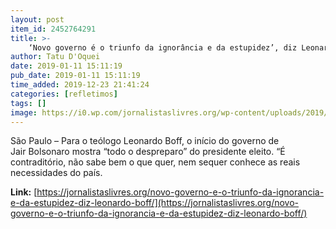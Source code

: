 ```yaml
---
layout: post
item_id: 2452764291
title: >-
    ‘Novo governo é o triunfo da ignorância e da estupidez’, diz Leonardo Boff
author: Tatu D'Oquei
date: 2019-01-11 15:11:19
pub_date: 2019-01-11 15:11:19
time_added: 2019-12-23 21:41:24
categories: [refletimos]
tags: []
image: https://i0.wp.com/jornalistaslivres.org/wp-content/uploads/2019/01/boff.jpeg?resize=780%2C490&ssl=1
---
```


São Paulo – Para o teólogo Leonardo Boff, o início do governo de Jair Bolsonaro mostra “todo o despreparo” do presidente eleito. “É contraditório, não sabe bem o que quer, nem sequer conhece as reais necessidades do país.

**Link:** [https://jornalistaslivres.org/novo-governo-e-o-triunfo-da-ignorancia-e-da-estupidez-diz-leonardo-boff/](https://jornalistaslivres.org/novo-governo-e-o-triunfo-da-ignorancia-e-da-estupidez-diz-leonardo-boff/)

